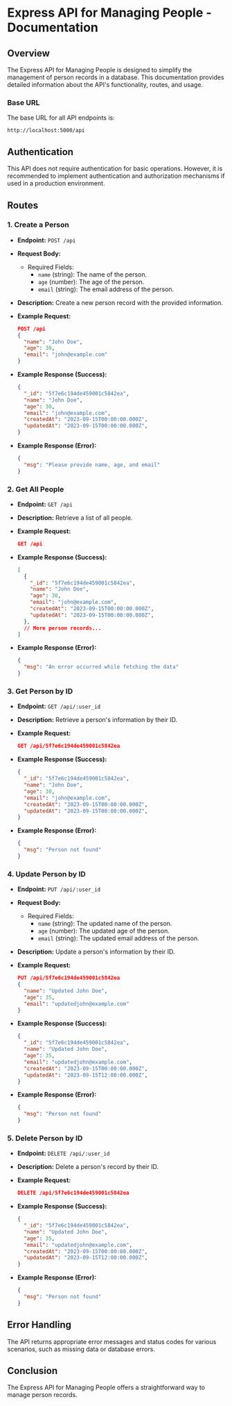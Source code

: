 # Express API for Managing People - Documentation

## Overview

The Express API for Managing People is designed to simplify the management of person records in a database. This documentation provides detailed information about the API's functionality, routes, and usage.

### Base URL

The base URL for all API endpoints is:

```http
http://localhost:5000/api
```

## Authentication

This API does not require authentication for basic operations. However, it is recommended to implement authentication and authorization mechanisms if used in a production environment.

## Routes

### 1. Create a Person

- **Endpoint:** `POST /api`
- **Request Body:**

  - Required Fields:
    - `name` (string): The name of the person.
    - `age` (number): The age of the person.
    - `email` (string): The email address of the person.

- **Description:** Create a new person record with the provided information.

- **Example Request:**

  ```json
  POST /api
  {
    "name": "John Doe",
    "age": 30,
    "email": "john@example.com"
  }
  ```

- **Example Response (Success):**

  ```json
  {
    "_id": "5f7e6c194de459001c5842ea",
    "name": "John Doe",
    "age": 30,
    "email": "john@example.com",
    "createdAt": "2023-09-15T00:00:00.000Z",
    "updatedAt": "2023-09-15T00:00:00.000Z",
  }
  ```

- **Example Response (Error):**

  ```json
  {
    "msg": "Please provide name, age, and email"
  }
  ```

### 2. Get All People

- **Endpoint:** `GET /api`

- **Description:** Retrieve a list of all people.

- **Example Request:**

  ```json
  GET /api
  ```

- **Example Response (Success):**

  ```json
  [
    {
      "_id": "5f7e6c194de459001c5842ea",
      "name": "John Doe",
      "age": 30,
      "email": "john@example.com",
      "createdAt": "2023-09-15T00:00:00.000Z",
      "updatedAt": "2023-09-15T00:00:00.000Z",
    },
    // More person records...
  ]
  ```

- **Example Response (Error):**

  ```json
  {
    "msg": "An error occurred while fetching the data"
  }
  ```

### 3. Get Person by ID

- **Endpoint:** `GET /api/:user_id`

- **Description:** Retrieve a person's information by their ID.

- **Example Request:**

  ```json
  GET /api/5f7e6c194de459001c5842ea
  ```

- **Example Response (Success):**

  ```json
  {
    "_id": "5f7e6c194de459001c5842ea",
    "name": "John Doe",
    "age": 30,
    "email": "john@example.com",
    "createdAt": "2023-09-15T00:00:00.000Z",
    "updatedAt": "2023-09-15T00:00:00.000Z",
  }
  ```

- **Example Response (Error):**

  ```json
  {
    "msg": "Person not found"
  }
  ```

### 4. Update Person by ID

- **Endpoint:** `PUT /api/:user_id`

- **Request Body:**

  - Required Fields:
    - `name` (string): The updated name of the person.
    - `age` (number): The updated age of the person.
    - `email` (string): The updated email address of the person.

- **Description:** Update a person's information by their ID.

- **Example Request:**

  ```json
  PUT /api/5f7e6c194de459001c5842ea
  {
    "name": "Updated John Doe",
    "age": 35,
    "email": "updatedjohn@example.com"
  }
  ```

- **Example Response (Success):**

  ```json
  {
    "_id": "5f7e6c194de459001c5842ea",
    "name": "Updated John Doe",
    "age": 35,
    "email": "updatedjohn@example.com",
    "createdAt": "2023-09-15T00:00:00.000Z",
    "updatedAt": "2023-09-15T12:00:00.000Z",
  }
  ```

- **Example Response (Error):**

  ```json
  {
    "msg": "Person not found"
  }
  ```

### 5. Delete Person by ID

- **Endpoint:** `DELETE /api/:user_id`

- **Description:** Delete a person's record by their ID.

- **Example Request:**

  ```json
  DELETE /api/5f7e6c194de459001c5842ea
  ```

- **Example Response (Success):**

  ```json
  {
    "_id": "5f7e6c194de459001c5842ea",
    "name": "Updated John Doe",
    "age": 35,
    "email": "updatedjohn@example.com",
    "createdAt": "2023-09-15T00:00:00.000Z",
    "updatedAt": "2023-09-15T12:00:00.000Z",
  }
  ```

- **Example Response (Error):**

  ```json
  {
    "msg": "Person not found"
  }
  ```

## Error Handling

The API returns appropriate error messages and status codes for various scenarios, such as missing data or database errors.

## Conclusion

The Express API for Managing People offers a straightforward way to manage person records.

